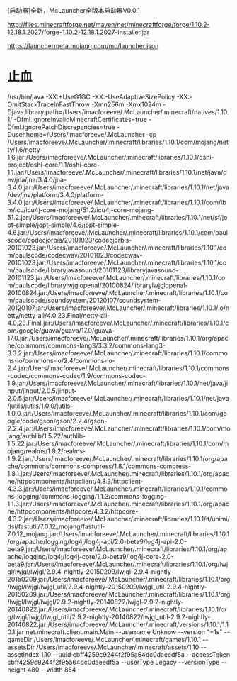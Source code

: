 [启动器]全新，McLauncher全版本启动器V0.0.1

http://files.minecraftforge.net/maven/net/minecraftforge/forge/1.10.2-12.18.1.2027/forge-1.10.2-12.18.1.2027-installer.jar


https://launchermeta.mojang.com/mc/launcher.json

# 止血

/usr/bin/java
-XX:+UseG1GC
-XX:-UseAdaptiveSizePolicy
-XX:-OmitStackTraceInFastThrow
-Xmn256m
-Xmx1024m
-Djava.library.path=/Users/imacforeeve/.McLauncher/.minecraft/natives/1.10.1/
-Dfml.ignoreInvalidMinecraftCertificates=true
-Dfml.ignorePatchDiscrepancies=true
-Duser.home=/Users/imacforeeve/.McLauncher
-cp /Users/imacforeeve/.McLauncher/.minecraft/libraries/1.10.1/com/mojang/netty/1.6/netty-1.6.jar:/Users/imacforeeve/.McLauncher/.minecraft/libraries/1.10.1/oshi-project/oshi-core/1.1/oshi-core-1.1.jar:/Users/imacforeeve/.McLauncher/.minecraft/libraries/1.10.1/net/java/dev/jna/jna/3.4.0/jna-3.4.0.jar:/Users/imacforeeve/.McLauncher/.minecraft/libraries/1.10.1/net/java/dev/jna/platform/3.4.0/platform-3.4.0.jar:/Users/imacforeeve/.McLauncher/.minecraft/libraries/1.10.1/com/ibm/icu/icu4j-core-mojang/51.2/icu4j-core-mojang-51.2.jar:/Users/imacforeeve/.McLauncher/.minecraft/libraries/1.10.1/net/sf/jopt-simple/jopt-simple/4.6/jopt-simple-4.6.jar:/Users/imacforeeve/.McLauncher/.minecraft/libraries/1.10.1/com/paulscode/codecjorbis/20101023/codecjorbis-20101023.jar:/Users/imacforeeve/.McLauncher/.minecraft/libraries/1.10.1/com/paulscode/codecwav/20101023/codecwav-20101023.jar:/Users/imacforeeve/.McLauncher/.minecraft/libraries/1.10.1/com/paulscode/libraryjavasound/20101123/libraryjavasound-20101123.jar:/Users/imacforeeve/.McLauncher/.minecraft/libraries/1.10.1/com/paulscode/librarylwjglopenal/20100824/librarylwjglopenal-20100824.jar:/Users/imacforeeve/.McLauncher/.minecraft/libraries/1.10.1/com/paulscode/soundsystem/20120107/soundsystem-20120107.jar:/Users/imacforeeve/.McLauncher/.minecraft/libraries/1.10.1/io/netty/netty-all/4.0.23.Final/netty-all-4.0.23.Final.jar:/Users/imacforeeve/.McLauncher/.minecraft/libraries/1.10.1/com/google/guava/guava/17.0/guava-17.0.jar:/Users/imacforeeve/.McLauncher/.minecraft/libraries/1.10.1/org/apache/commons/commons-lang3/3.3.2/commons-lang3-3.3.2.jar:/Users/imacforeeve/.McLauncher/.minecraft/libraries/1.10.1/commons-io/commons-io/2.4/commons-io-2.4.jar:/Users/imacforeeve/.McLauncher/.minecraft/libraries/1.10.1/commons-codec/commons-codec/1.9/commons-codec-1.9.jar:/Users/imacforeeve/.McLauncher/.minecraft/libraries/1.10.1/net/java/jinput/jinput/2.0.5/jinput-2.0.5.jar:/Users/imacforeeve/.McLauncher/.minecraft/libraries/1.10.1/net/java/jutils/jutils/1.0.0/jutils-1.0.0.jar:/Users/imacforeeve/.McLauncher/.minecraft/libraries/1.10.1/com/google/code/gson/gson/2.2.4/gson-2.2.4.jar:/Users/imacforeeve/.McLauncher/.minecraft/libraries/1.10.1/com/mojang/authlib/1.5.22/authlib-1.5.22.jar:/Users/imacforeeve/.McLauncher/.minecraft/libraries/1.10.1/com/mojang/realms/1.9.2/realms-1.9.2.jar:/Users/imacforeeve/.McLauncher/.minecraft/libraries/1.10.1/org/apache/commons/commons-compress/1.8.1/commons-compress-1.8.1.jar:/Users/imacforeeve/.McLauncher/.minecraft/libraries/1.10.1/org/apache/httpcomponents/httpclient/4.3.3/httpclient-4.3.3.jar:/Users/imacforeeve/.McLauncher/.minecraft/libraries/1.10.1/commons-logging/commons-logging/1.1.3/commons-logging-1.1.3.jar:/Users/imacforeeve/.McLauncher/.minecraft/libraries/1.10.1/org/apache/httpcomponents/httpcore/4.3.2/httpcore-4.3.2.jar:/Users/imacforeeve/.McLauncher/.minecraft/libraries/1.10.1/it/unimi/dsi/fastutil/7.0.12_mojang/fastutil-7.0.12_mojang.jar:/Users/imacforeeve/.McLauncher/.minecraft/libraries/1.10.1/org/apache/logging/log4j/log4j-api/2.0-beta9/log4j-api-2.0-beta9.jar:/Users/imacforeeve/.McLauncher/.minecraft/libraries/1.10.1/org/apache/logging/log4j/log4j-core/2.0-beta9/log4j-core-2.0-beta9.jar:/Users/imacforeeve/.McLauncher/.minecraft/libraries/1.10.1/org/lwjgl/lwjgl/lwjgl/2.9.4-nightly-20150209/lwjgl-2.9.4-nightly-20150209.jar:/Users/imacforeeve/.McLauncher/.minecraft/libraries/1.10.1/org/lwjgl/lwjgl/lwjgl_util/2.9.4-nightly-20150209/lwjgl_util-2.9.4-nightly-20150209.jar:/Users/imacforeeve/.McLauncher/.minecraft/libraries/1.10.1/org/lwjgl/lwjgl/lwjgl/2.9.2-nightly-20140822/lwjgl-2.9.2-nightly-20140822.jar:/Users/imacforeeve/.McLauncher/.minecraft/libraries/1.10.1/org/lwjgl/lwjgl/lwjgl_util/2.9.2-nightly-20140822/lwjgl_util-2.9.2-nightly-20140822.jar:/Users/imacforeeve/.McLauncher/.minecraft/versions/1.10.1/1.10.1.jar net.minecraft.client.main.Main --username Unknow --version "+1s" --gameDir /Users/imacforeeve/.McLauncher/.minecraft/games/1.10.1 --assetsDir /Users/imacforeeve/.McLauncher/.minecraft/assets/1.10 --assetIndex 1.10 --uuid cbff4259c9244f2f95a64dc0daeedf5a --accessToken cbff4259c9244f2f95a64dc0daeedf5a --userType Legacy --versionType  --height 480 --width 854
